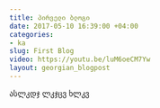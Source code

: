 ```yaml
---
title: პირველი ბლოგი
date: 2017-05-10 16:39:00 +04:00
categories:
- ka
slug: First Blog
video: https://youtu.be/luM6oeCM7Yw
layout: georgian_blogpost
---
```


ასლკდჯ ლკჯცვ ხლკვ 